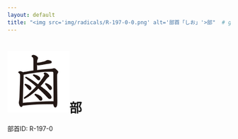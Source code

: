 ```yaml
---
layout: default
title: "<img src='img/radicals/R-197-0-0.png' alt='部首「しお」'>部"  # glyphをタイトルに使用
---
```


# <img src='img/radicals/R-197-0-0.png' alt='部首「しお」'>部
部首ID: R-197-0
